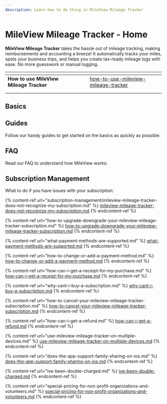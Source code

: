```yaml
---
description: Learn how to do thing in MileView Mileage Tracker
---
```


# MileView Mileage Tracker - Home

**MileView Mileage Tracker** takes the hassle out of mileage tracking, making reimbursements and accounting a breeze! It automatically tracks your miles, spots your business trips, and helps you create tax-ready mileage logs with ease. No more guesswork or manual logging.



<table data-view="cards" data-full-width="true"><thead><tr><th></th><th></th><th></th><th data-hidden data-card-target data-type="content-ref"></th></tr></thead><tbody><tr><td><strong>How to use MileView Mileage Tracker</strong></td><td></td><td></td><td><a href="guides/how-to-use-mileview-mileage-tracker/">how-to-use-mileview-mileage-tracker</a></td></tr><tr><td></td><td></td><td></td><td></td></tr><tr><td></td><td></td><td></td><td></td></tr></tbody></table>

## Basics

## Guides

Follow our handy guides to get started on the basics as quickly as possible:

## FAQ

Read our FAQ to understand how MileView works:

## Subscription Management <a href="#subscription-management" id="subscription-management"></a>

What to do if you have issues with your subscription:

{% content-ref url="subscription-management/mileview-mileage-tracker-does-not-recognize-my-subscription.md" %}
[mileview-mileage-tracker-does-not-recognize-my-subscription.md](subscription-management/mileview-mileage-tracker-does-not-recognize-my-subscription.md)
{% endcontent-ref %}

{% content-ref url="how-to-upgrade-downgrade-your-mileview-mileage-tracker-subscription.md" %}
[how-to-upgrade-downgrade-your-mileview-mileage-tracker-subscription.md](how-to-upgrade-downgrade-your-mileview-mileage-tracker-subscription.md)
{% endcontent-ref %}

{% content-ref url="what-payment-methods-are-supported.md" %}
[what-payment-methods-are-supported.md](what-payment-methods-are-supported.md)
{% endcontent-ref %}

{% content-ref url="how-to-change-or-add-a-payment-method.md" %}
[how-to-change-or-add-a-payment-method.md](how-to-change-or-add-a-payment-method.md)
{% endcontent-ref %}

{% content-ref url="how-can-i-get-a-receipt-for-my-purchase.md" %}
[how-can-i-get-a-receipt-for-my-purchase.md](how-can-i-get-a-receipt-for-my-purchase.md)
{% endcontent-ref %}

{% content-ref url="why-cant-i-buy-a-subscription.md" %}
[why-cant-i-buy-a-subscription.md](why-cant-i-buy-a-subscription.md)
{% endcontent-ref %}

{% content-ref url="how-to-cancel-your-mileview-mileage-tracker-subscription.md" %}
[how-to-cancel-your-mileview-mileage-tracker-subscription.md](how-to-cancel-your-mileview-mileage-tracker-subscription.md)
{% endcontent-ref %}

{% content-ref url="how-can-i-get-a-refund.md" %}
[how-can-i-get-a-refund.md](how-can-i-get-a-refund.md)
{% endcontent-ref %}

{% content-ref url="use-mileview-mileage-tracker-on-multiple-devices.md" %}
[use-mileview-mileage-tracker-on-multiple-devices.md](use-mileview-mileage-tracker-on-multiple-devices.md)
{% endcontent-ref %}

{% content-ref url="does-the-app-support-family-sharing-on-ios.md" %}
[does-the-app-support-family-sharing-on-ios.md](does-the-app-support-family-sharing-on-ios.md)
{% endcontent-ref %}

{% content-ref url="ive-been-double-charged.md" %}
[ive-been-double-charged.md](ive-been-double-charged.md)
{% endcontent-ref %}

{% content-ref url="special-pricing-for-non-profit-organizations-and-volunteers.md" %}
[special-pricing-for-non-profit-organizations-and-volunteers.md](special-pricing-for-non-profit-organizations-and-volunteers.md)
{% endcontent-ref %}

